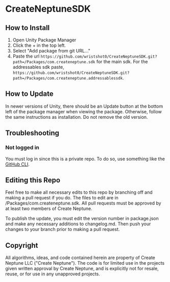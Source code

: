 # CreateNeptuneSDK

## How to Install
1. Open Unity Package Manager
2. Click the + in the top left.
3. Select "Add package from git URL..."
4. Paste the url ``https://github.com/wristshot0/CreateNeptuneSDK.git?path=/Packages/com.createneptune.sdk`` for the main sdk. For the addressables sdk paste, ``https://github.com/wristshot0/CreateNeptuneSDK.git?path=/Packages/com.createneptune.addressablessdk``.

## How to Update
In newer versions of Unity, there should be an Update button at the bottom left of the package manager when viewing the package. Otherwise, follow the same instructions as installation. Do not remove the old version.

## Troubleshooting
### Not logged in
You must log in since this is a private repo. To do so, use something like the [GitHub CLI](https://docs.github.com/en/get-started/getting-started-with-git/caching-your-github-credentials-in-git).

## Editing this Repo
Feel free to make all necessary edits to this repo by branching off and making a pull request if you do. The files to edit are in /Packages/com.createneptune.sdk. All pull requests must be approved by at least two members of Create Neptune.

To publish the update, you must edit the version number in package.json and make any necessary additions to changelog.md. Then push your changes to your branch prior to making a pull request.

## Copyright
All algorithms, ideas, and code contained herein are property of Create Neptune LLC ("Create Neptune"). The code is for limited use in the projects given written approval by Create Neptune, and is explicitly not for resale, reuse, or for use in any unapproved projects.
